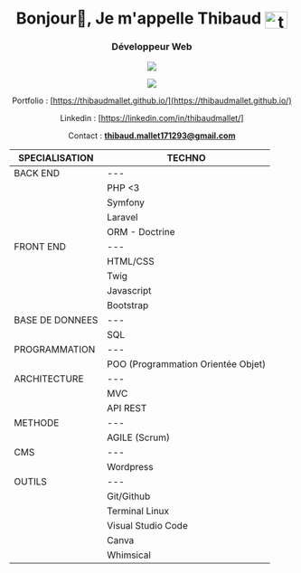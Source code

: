 <h1 align="center">Bonjour👋, Je m'appelle Thibaud <img align="center" src="https://raw.githubusercontent.com/rahuldkjain/github-profile-readme-generator/master/src/images/icons/Social/linked-in-alt.svg" alt="thibaud mallet" height="30" width="40" /></a></h1>
<h3 align="center">Développeur Web</h3>

<p align="center">
  <img src="https://streak-stats.demolab.com?user=ThibaudMallet&theme=tokyonight" />
</p>

<p align="center">
  <img src="https://github-readme-stats.vercel.app/api/top-langs/?username=ThibaudMallet&theme=tokyonight" />
</p>

<div align="center">
  
Portfolio : [https://thibaudmallet.github.io/](https://thibaudmallet.github.io/)

Linkedin : [https://linkedin.com/in/thibaudmallet/]

Contact : **thibaud.mallet171293@gmail.com**

| SPECIALISATION  | TECHNO                             |
| --------------- | ---------------------------------- |
| BACK END        | ---                                |
|                 | PHP <3                             |
|                 | Symfony                            |
|                 | Laravel                            |
|                 | ORM - Doctrine                     |                    
| FRONT END       | ---                                |
|                 | HTML/CSS                           |
|                 | Twig                               |
|                 | Javascript                         |
|                 | Bootstrap                          |
| BASE DE DONNEES | ---                                |
|                 | SQL                                |
| PROGRAMMATION   | ---                                |
|                 | POO (Programmation Orientée Objet) |   
| ARCHITECTURE    | ---                                |
|                 | MVC                                |
|                 | API REST                           |
| METHODE         | ---                                |
|                 | AGILE (Scrum)                      |
| CMS             | ---                                |
|                 | Wordpress                          |                      
| OUTILS          | ---                                |
|                 | Git/Github                         |
|                 | Terminal Linux                     |
|                 | Visual Studio Code                 |
|                 | Canva                              |
|                 | Whimsical                          |

</div>
